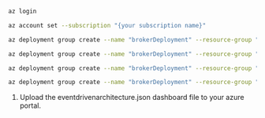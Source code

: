 ```bash
az login
```

```bash
az account set --subscription "{your subscription name}"
```

```bash
az deployment group create --name "brokerDeployment" --resource-group "events-schemaregistry-rg" --template-file "02_SharedPlatform\schemaregistry.bicep" --parameters namespace="griff"
```

```bash
az deployment group create --name "brokerDeployment" --resource-group "events-broker-rg" --template-file "02_SharedPlatform\broker.bicep" --parameters namespace="griff"
```

```bash
az deployment group create --name "brokerDeployment" --resource-group "events-lake-rg" --template-file "02_SharedPlatform\lake.bicep" --parameters namespace="griff"
```


```bash
az deployment group create --name "brokerDeployment" --resource-group "events-databricks-rg" --template-file "02_SharedPlatform\databricks.bicep" --parameters namespace="griff"
```

1. Upload the eventdrivenarchitecture.json dashboard file to your azure portal. 